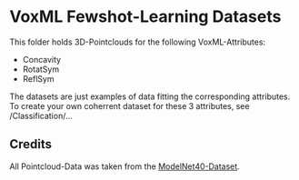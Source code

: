 # VoxML Fewshot-Learning Datasets

This folder holds 3D-Pointclouds for the following VoxML-Attributes:
* Concavity
* RotatSym
* ReflSym

The datasets are just examples of data fitting the corresponding attributes. To create your own coherrent dataset for these 3 attributes, see /Classification/...

## Credits

All Pointcloud-Data was taken from the [ModelNet40-Dataset](https://modelnet.cs.princeton.edu/).